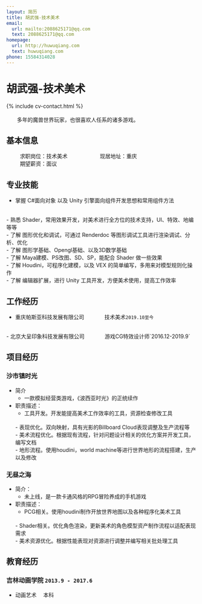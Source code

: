 ```yaml
---
layout: 简历
title: 胡武强-技术美术
email:
  url: mailto:2088625171@qq.com
  text: 2088625171@qq.com
homepage:
  url: http://huwuqiang.com
  text: huwuqiang.com
phone: 15584314028
---
```


# 胡武强-技术美术

<!--
include contact information from the front matter
Supported arguments:
    - homepage: url, text
    - phone
    - email
-->

{% include cv-contact.html %}
<br>
<br>
&emsp;&emsp;多年的魔兽世界玩家，也很喜欢人任系的诸多游戏。

## 基本信息

&emsp; &emsp; 求职岗位：技术美术&emsp; &emsp; &emsp; &emsp; &emsp;现居地址：重庆
<br>
&emsp; &emsp; 期望薪资：面议

## 专业技能

- 掌握 C#面向对象 以及 Unity 引擎面向组件开发思想和常用组件方法
<br>
- 熟悉 Shader，常用效果开发，对美术进行全方位的技术支持，UI、特效、地编等等
<br>
- 了解 图形优化和调试，可通过 Renderdoc 等图形调试工具进行渲染调试、分析、优化
<br>
- 了解 图形学基础、Opengl基础、以及3D数学基础
<br>
- 了解 Maya建模、PS改图、SD、SP，能配合 Shader 做一些效果
<br>
- 了解 Houdini，可程序化建模，以及 VEX 的简单编写，多用来对模型规则化操作
<br>
- 了解 编辑器扩展，进行 Unity 工具开发，方便美术使用，提高工作效率

## 工作经历

- 重庆帕斯亚科技发展有限公司&emsp; &emsp; &emsp;  技术美术`2019.10至今`
<br>
- 北京大呈印象科技发展有限公司&emsp; &emsp; &emsp;  游戏CG特效设计师`2016.12-2019.9`

## 项目经历

### 沙市镇时光

- 简介
  - 一款模拟经营类游戏，《波西亚时光》的正统续作
- 职责描述：
  - 工具开发。开发能提高美术工作效率的工具，资源检查修改工具
  <br>
  - 表现优化。双向映射，具有光影的Billboard Cloud表现调整及生产流程等
  <br>
  - 美术流程优化。根据现有流程，针对问题设计相关的优化方案并开发工具，编写文档
  <br>
  - 地形流程。使用houdini，world machine等进行世界地形的流程搭建，生产以及修改

### 无昼之海

- 简介：
  - 未上线，是一款卡通风格的RPG冒险养成的手机游戏
- 职责描述：
  - PCG相关。使用houdini制作开放世界地图以及各种程序化美术工具
  <br>
  - Shader相关。优化角色渲染，更新美术的角色模型资产制作流程以适配表现需求
  <br>
  - 美术资源优化。根据性能表现对资源进行调整并编写相关批处理工具


## 教育经历

### **吉林动画学院** `2013.9 - 2017.6`

- 动画艺术 &emsp;本科



<!-- ### Footer

Last updated: 2021 -->
